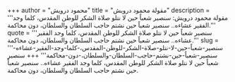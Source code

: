 +++
author = "محمود درويش"
title = "مقولة محمود درويش"
description = '''مقولة محمود درويش: سنصير شعباً حين لا نتلو صلاة الشكر للوطن المقدس، كلما وجد الفقير عشاءه.. سنصير شعباً حين نشتم حاجب السلطان والسلطان، دون محاكمة.'''
quote = '''سنصير شعباً حين لا نتلو صلاة الشكر للوطن المقدس، كلما وجد الفقير عشاءه.. سنصير شعباً حين نشتم حاجب السلطان والسلطان، دون محاكمة.'''
slug = '''سنصير-شعباً-حين-لا-نتلو-صلاة-الشكر-للوطن-المقدس،-كلما-وجد-الفقير-عشاءه-سنصير-شعباً-حين-نشتم-حاجب-السلطان-والسلطان،-دون-محاكمة'''
+++
سنصير شعباً حين لا نتلو صلاة الشكر للوطن المقدس، كلما وجد الفقير عشاءه.. سنصير شعباً حين نشتم حاجب السلطان والسلطان، دون محاكمة.
